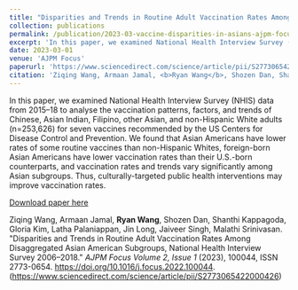 ```yaml
---
title: "Disparities and Trends in Routine Adult Vaccination Rates Among Disaggregated Asian American Subgroups, National Health Interview Survey 2006–2018"
collection: publications
permalink: /publication/2023-03-vaccine-disparities-in-asians-ajpm-focus
excerpt: 'In this paper, we examined National Health Interview Survey (NHIS) data from 2015–18 to analyse the vaccination patterns, factors, and trends of Chinese, Asian Indian, Filipino, other Asian, and non-Hispanic White adults (n=253,626) for seven vaccines recommended by the US Centers for Disease Control and Prevention. We found that Asian Americans have lower rates of some routine vaccines than non-Hispanic Whites, foreign-born Asian Americans have lower vaccination rates than their U.S.-born counterparts, and vaccination rates and trends vary significantly among Asian subgroups. Thus, culturally-targeted public health interventions may improve vaccination rates.'
date: 2023-03-01
venue: 'AJPM Focus'
paperurl: 'https://www.sciencedirect.com/science/article/pii/S2773065422000426?via%3Dihub'
citation: 'Ziqing Wang, Armaan Jamal, <b>Ryan Wang</b>, Shozen Dan, Shanthi Kappagoda, Gloria Kim, Latha Palaniappan, Jin Long, Jaiveer Singh, Malathi Srinivasan. "Disparities and Trends in Routine Adult Vaccination Rates Among Disaggregated Asian American Subgroups, National Health Interview Survey 2006–2018." <i>AJPM Focus Volume 2, Issue 1</i> (2023), 100044, ISSN 2773-0654.'
---
```

In this paper, we examined National Health Interview Survey (NHIS) data from 2015–18 to analyse the vaccination patterns, factors, and trends of Chinese, Asian Indian, Filipino, other Asian, and non-Hispanic White adults (n=253,626) for seven vaccines recommended by the US Centers for Disease Control and Prevention. We found that Asian Americans have lower rates of some routine vaccines than non-Hispanic Whites, foreign-born Asian Americans have lower vaccination rates than their U.S.-born counterparts, and vaccination rates and trends vary significantly among Asian subgroups. Thus, culturally-targeted public health interventions may improve vaccination rates.

[Download paper here](https://www.sciencedirect.com/science/article/pii/S2773065422000426?via%3Dihub)

Ziqing Wang, Armaan Jamal, <b>Ryan Wang</b>, Shozen Dan, Shanthi Kappagoda, Gloria Kim, Latha Palaniappan, Jin Long, Jaiveer Singh, Malathi Srinivasan. "Disparities and Trends in Routine Adult Vaccination Rates Among Disaggregated Asian American Subgroups, National Health Interview Survey 2006–2018." <i>AJPM Focus Volume 2, Issue 1</i> (2023), 100044, ISSN 2773-0654.
<https://doi.org/10.1016/j.focus.2022.100044>.
(<https://www.sciencedirect.com/science/article/pii/S2773065422000426>)
